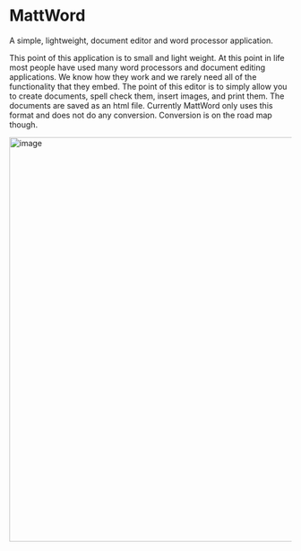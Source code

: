 # MattWord
A simple, lightweight, document editor and word processor application. 

This point of this application is to small and light weight. At this point in life most people have used many word processors and document editing applications. We know how they work and we rarely need all of the functionality that they embed. The point of this editor is to simply allow you to create documents, spell check them, insert images, and print them. The documents are saved as an html file. Currently MattWord only uses this format and does not do any conversion. Conversion is on the road map though. 

<img width="800" height="721" alt="image" src="https://github.com/user-attachments/assets/13bf18d4-7ae1-42aa-aa07-957556d5f919" />

